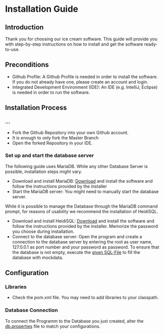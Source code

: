 # Installation Guide

## Introduction
Thank you for choosing our ice cream software. This guide will provide you with step-by-step instructions on how to install and get the software ready-to-use.

## Preconditions
* Github Profile: A Github Profile is needed in order to install the software. If you do not already have one, please create an account and login.
* Integrated Development Environment (IDE): An IDE (e.g. IntelliJ, Eclipse) is needed in order to run the software.

## Installation Process
### ...
* Fork the Github Repository into your own Github account.
* It is enough to only fork the Master Branch
* Open the forked Repository in your IDE.
### Set up and start the database server
The following guide uses MariaDB. While any other Database Server is possible, installation steps might vary.
* Download and install MariaDB: [Download](https://mariadb.org/download/?t=mariadb&p=mariadb&r=11.1.0&os=windows&cpu=x86_64&pkg=msi&m=hs-esslingen) and install the software and follow the instructions provided by the installer
* Start the MariaDB server: You might need to manually start the database server.

While it is possible to manage the Database through the MariaDB command prompt, for reasons of usability we recommend the installation of HeidiSQL.
* Download and install HeidiSQL: [Download](https://www.heidisql.com/download.php) and install the software and follow the instructions provided by the installer. Memorize the password you choose during installation.
* Connect to the database server: Open the program and create a connection to the database server by entering the root as user name, 127.0.0.1 as port number and your password as password. 
To ensure that the database is not empty, execute the [given SQL-File](../sql/eiscafegelatelli_query.sql) to fill the database with mockdata.

## Configuration
### Libraries
* Check the pom.xml file. You may need to add libraries to your classpath.

### Database Connection
To connect the Programm to the Database you just created, alter the [db.properties](https://github.com/tomheyden/ATdIT_Gelatelli/blob/ReadMe/Implementation/src/main/resources/db.properties) file to match your configurations.
